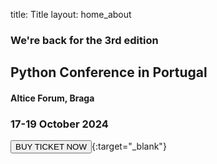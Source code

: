 title: Title
layout: home_about

### We're back for the 3rd edition

## Python Conference in Portugal

#### Altice Forum, Braga

### 17-19 October 2024

<div markdown="1" class="d-flex mt-4 gap-3">

[<button class="btn main-purple-btn">BUY TICKET NOW <i class="bi bi-arrow-right"></i></button>](https://pretix.evolutio.pt/evolutio/pyconpt2024/){:target="\_blank"}

[//]: # '[<button class="btn main-purple-btn">SUBMIT YOUR CFP <i class="bi bi-arrow-right"></i></button>](https://pretalx.evolutio.pt/pycon-portugal-2024/cfp){:target="_blank"}'

</div>
